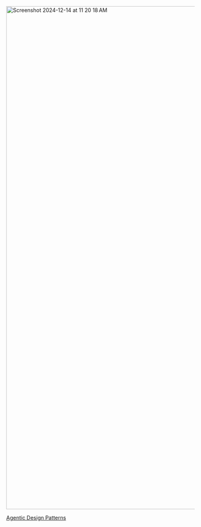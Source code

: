<img width="1341" alt="Screenshot 2024-12-14 at 11 20 18 AM" src="https://github.com/user-attachments/assets/cecacec9-d426-418a-86f5-6d536518d94d" />


[Agentic Design Patterns](https://docs.google.com/document/d/1rsaK53T3Lg5KoGwvf8ukOUvbELRtH-V0LnOIFDxBryE/edit?tab=t.0#heading=h.pxcur8v2qagu)


